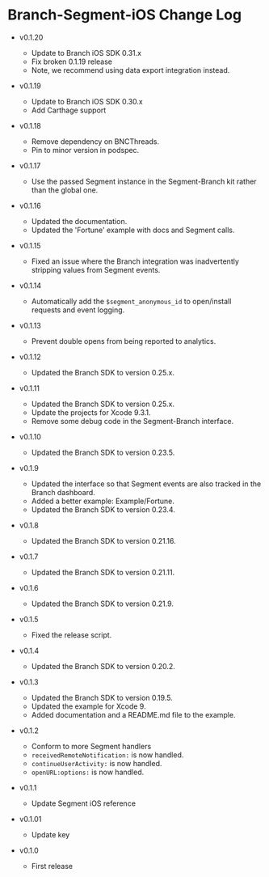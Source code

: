 # Branch-Segment-iOS Change Log

- v0.1.20
  * Update to Branch iOS SDK 0.31.x
  * Fix broken 0.1.19 release
  * Note, we recommend using data export integration instead.

- v0.1.19
  * Update to Branch iOS SDK 0.30.x
  * Add Carthage support

- v0.1.18
  * Remove dependency on BNCThreads.
  * Pin to minor version in podspec.

- v0.1.17
  * Use the passed Segment instance in the Segment-Branch kit rather than the global one.

- v0.1.16
  * Updated the documentation.
  * Updated the 'Fortune' example with docs and Segment calls.

- v0.1.15
  * Fixed an issue where the Branch integration was inadvertently stripping values from Segment events.

- v0.1.14
  * Automatically add the `$segment_anonymous_id` to open/install requests and event logging.

- v0.1.13
  * Prevent double opens from being reported to analytics.

- v0.1.12
  * Updated the Branch SDK to version 0.25.x.

- v0.1.11
  * Updated the Branch SDK to version 0.25.x.
  * Update the projects for Xcode 9.3.1.
  * Remove some debug code in the Segment-Branch interface.

- v0.1.10
  * Updated the Branch SDK to version 0.23.5.

- v0.1.9
  * Updated the interface so that Segment events are also tracked in the Branch dashboard.
  * Added a better example: Example/Fortune.
  * Updated the Branch SDK to version 0.23.4.

- v0.1.8
  * Updated the Branch SDK to version 0.21.16.

- v0.1.7
  * Updated the Branch SDK to version 0.21.11.

- v0.1.6
  * Updated the Branch SDK to version 0.21.9.

- v0.1.5
  * Fixed the release script.

- v0.1.4
  * Updated the Branch SDK to version 0.20.2.

- v0.1.3
  * Updated the Branch SDK to version 0.19.5.
  * Updated the example for Xcode 9.
  * Added documentation and a README.md file to the example.

- v0.1.2
  * Conform to more Segment handlers
  * `receivedRemoteNotification:` is now handled.
  * `continueUserActivity:` is now handled.
  * `openURL:options:` is now handled.

- v0.1.1
  * Update Segment iOS reference

- v0.1.01
  * Update key

- v0.1.0
  * First release
